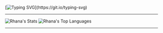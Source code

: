 [![Typing SVG](https://readme-typing-svg.herokuapp.com?font=Fira+Code&size=30&duration=1000&pause=500&color=66D9EF&background=00000000&center=true&multiline=true&width=1000&height=80&lines=Hello+World!+🌍;I'm+Rhana+Schmitz.;Welcome+to+my+GitHub!)](https://git.io/typing-svg)

---

![Rhana's Stats](https://github-readme-stats.vercel.app/api?username=rhanaschmitz&theme=tokyonight&show_icons=true&hide_border=true&count_private=true)
![Rhana's Top Languages](https://github-readme-stats.vercel.app/api/top-langs/?username=rhanaschmitz&theme=tokyonight&show_icons=true&hide_border=true&layout=compact)

---

<!--
**rhanaschmitz/rhanaschmitz** is a ✨ _special_ ✨ repository because its `README.md` (this file) appears on your GitHub profile.

Here are some ideas to get you started:

- 🔭 I’m currently working on ...
- 🌱 I’m currently learning ...
- 👯 I’m looking to collaborate on ...
- 🤔 I’m looking for help with ...
- 💬 Ask me about ...
- 📫 How to reach me: ...
- 😄 Pronouns: ...
- ⚡ Fun fact: ...
-->
